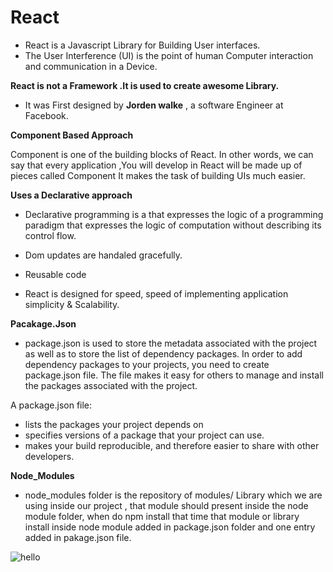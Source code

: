 # React

 * React is a Javascript Library for Building User interfaces.
 * The User Interference (UI) is the point of human Computer interaction and communication in a Device.
 
 **React is not a Framework .It is used to create awesome Library.**
 * It was First designed by **Jorden walke** , a software Engineer at Facebook.
 
 
 **Component Based Approach**

Component is one of the building blocks of React. In other words, we can say that every application ,You will develop in React will be made up of pieces called Component It makes the task of building UIs much easier.

**Uses a Declarative approach**

* Declarative programming is a that expresses the logic of a programming paradigm that expresses the  logic of computation without describing its control flow.

* Dom updates are handaled gracefully.

* Reusable code

*  React is designed for speed, speed of implementing application simplicity & Scalability.

**Pacakage.Json**
* package.json is used to store the metadata associated with the project as well as to store the list of dependency packages. In order to add dependency packages to your projects, you need to create package.json file. The file makes it easy for others to manage and install the packages associated with the project.

A package.json file:

* lists the packages your project depends on
* specifies versions of a package that your project can use.
* makes your build reproducible, and therefore easier to share with other developers.


**Node_Modules**

*  node_modules folder is the repository of modules/ Library which we are using inside our project , that module should present inside the node module folder, when do npm install that time  that module or library install inside node module added in package.json folder and one entry added in pakage.json file.


![hello](https://user-images.githubusercontent.com/92241659/195631604-7e5938af-ed71-47ac-8604-180ecd10cd73.png)

